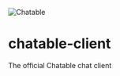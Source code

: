 ![][logo]
# chatable-client
The official Chatable chat client


[logo]: https://avatars0.githubusercontent.com/u/10842034?v=3&s=200 "Chatable"
